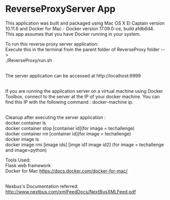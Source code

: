 # ReverseProxyServer App

This application was built and packaged using Mac OS X El Captain version 10.11.6 and Docker for Mac - Docker version 17.09.0-ce, build afdb6d4.<br />
This app assumes that you have Docker running in your system.

To run this reverse proxy server application: <br />
Execute this in the terminal from the parent folder of ReverseProxy folder --> <br />./ReverseProxy/run.sh<br /> <br />

The server application can be accessed at http://localhost:9999 <br /> <br />

If you are running the application server on a virtual machine using Docker Toolbox, connect to the server at the IP of your docker machine. You can find this IP with the following command : docker-machine ip.<br /> <br />

Cleanup after executing the server application : <br />
docker container ls <br />
docker container stop [container id](for image = techallenge)<br />
docker container rm [container id](for image = techallenge) <br />
docker image ls <br />
docker image rmi [image ids] [imge id1 image id2] (for image = techallenge and image=python) <br />

Tools Used: <br />
Flask web framework <br />
Docker for Mac https://docs.docker.com/docker-for-mac/ <br /> <br />

Nexbus's Documentation referred: <br />
http://www.nextbus.com/xmlFeedDocs/NextBusXMLFeed.pdf

